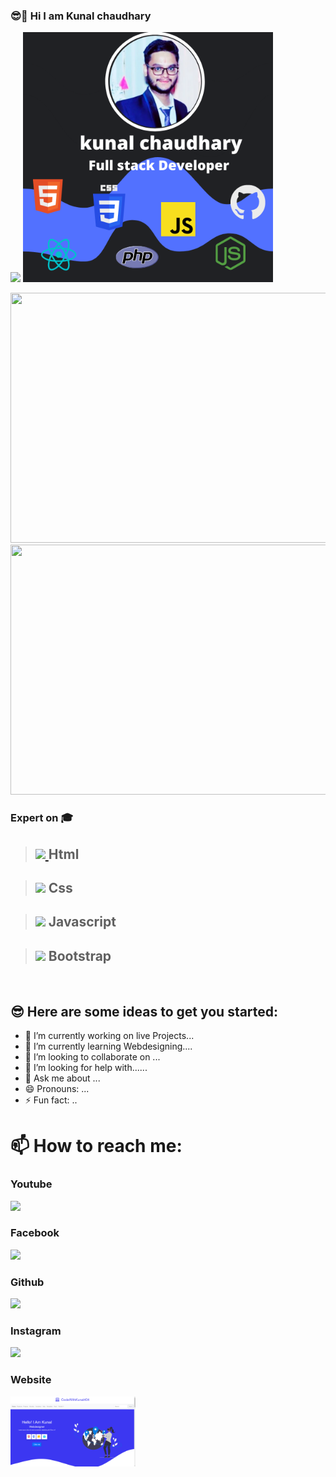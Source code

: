### 😎🚀 Hi I am Kunal chaudhary 


<img src="https://avatars.githubusercontent.com/u/96905815?s=400&u=553c5881b1c1c05f3243bf2ff49fd054692238b5&v=4" width="400px" >   <img src="https://github.com/codewithkunal404/codewithkunal404/blob/main/Full%20stack%20Developer.png" width="400px" >






<img src="https://images.pexels.com/photos/3987066/pexels-photo-3987066.jpeg?auto=compress&cs=tinysrgb&w=1260&h=750&dpr=1" width="800px" height="400px" >

<img src="https://images.pexels.com/photos/5935794/pexels-photo-5935794.jpeg?auto=compress&cs=tinysrgb&w=1260&h=750&dpr=1" width="800px" height="400px">




### Expert on 🎓

>## <a href="#"> <img src="https://cdn-icons-png.flaticon.com/512/1051/1051277.png" width="50px"> </a> Html

>## <a href="https://github.com/codewithkunal404/css-tutorial"><img src="https://cdn-icons-png.flaticon.com/512/732/732190.png" width="50px"></a> Css

>##  <a href="#"> <img src="https://cdn-icons-png.flaticon.com/512/5968/5968292.png" width="50px"></a> Javascript

>## <a href="#"> <img src="https://cdn-icons-png.flaticon.com/512/5968/5968672.png" width="50px"></a> Bootstrap


<br>












## 😎 Here are some ideas to get you started:

- 🔭 I’m currently working on live Projects...
- 🌱 I’m currently learning Webdesigning....
- 👯 I’m looking to collaborate on ...
- 🤔 I’m looking for help with......
- 💬 Ask me about ...
- 😄 Pronouns: ...
- ⚡ Fun fact: ..

# 📫 How to reach me:

### Youtube 
<a href="https://www.youtube.com/channel/UCPOBQjBYfP1w91Z77pZLbFg"><img src="https://cdn-icons-png.flaticon.com/512/174/174883.png" width="80px" ></a>  

### Facebook
<a href="https://www.facebook.com/photo/?fbid=109013541675751&set=a.109009865009452"><img src="https://cdn-icons-png.flaticon.com/512/733/733547.png" width="80px" ></a>

### Github
<a href="https://github.com/codewithkunal404"><img src="https://cdn-icons-png.flaticon.com/512/270/270798.png" width="80px" ></a>


### Instagram
<a href="https://www.instagram.com/codewithkunal404/"><img src="https://cdn-icons-png.flaticon.com/512/2111/2111463.png" width="80px" ></a>

### Website
<a href="https://codewithkunal404.github.io/"><img src="imageweb.png" width="200px" ></a>

